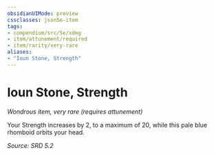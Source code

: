 ```yaml
---
obsidianUIMode: preview
cssclasses: json5e-item
tags:
- compendium/src/5e/xdmg
- item/attunement/required
- item/rarity/very-rare
aliases: 
- "Ioun Stone, Strength"
---
```

# Ioun Stone, Strength
*Wondrous item, very rare (requires attunement)*  


Your Strength increases by 2, to a maximum of 20, while this pale blue rhomboid orbits your head.

*Source: SRD 5.2*